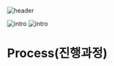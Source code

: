 ![header](https://capsule-render.vercel.app/api?type=waving&color=auto&height=300&section=header&text=MUHAESITE&fontSize=70)

![intro](https://capsule-render.vercel.app/api?type=transparent&text=MUHAE%20&fontAlign=50&animation=blink&fontSize=40&section=intro&height=50)
![intro](https://capsule-render.vercel.app/api?type=transparent&text=양수연,이재연,최윤서&fontAlign=50&animation=blink&fontSize=20&section=intro&height=50)

# Process(진행과정)
